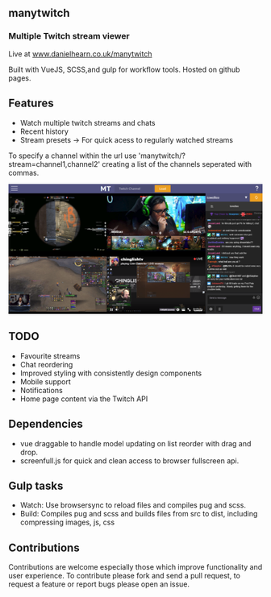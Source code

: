 ## manytwitch
### Multiple Twitch stream viewer

Live at www.danielhearn.co.uk/manytwitch

Built with VueJS, SCSS,and gulp for workflow tools.
Hosted on github pages.

## Features
- Watch multiple twitch streams and chats
- Recent history
- Stream presets -> For quick acess to regularly watched streams

To specify a channel within the url use 'manytwitch/?stream=channel1,channel2' creating a list of the channels seperated with commas.

![GitHub Logo](readme-assets/manytwitch1.png)

## TODO
- Favourite streams
- Chat reordering
- Improved styling with consistently design components
- Mobile support
- Notifications
- Home page content via the Twitch API

## Dependencies
- vue draggable to handle model updating on list reorder with drag and drop.
- screenfull.js for quick and clean access to browser fullscreen api.

## Gulp tasks
- Watch: Use browsersync to reload files and compiles pug and scss.
- Build: Compiles pug and scss and builds files from src to dist, including compressing images, js, css

## Contributions

Contributions are welcome especially those which improve functionality and user experience.
To contribute please fork and send a pull request, to request a feature or report bugs please open an issue.
